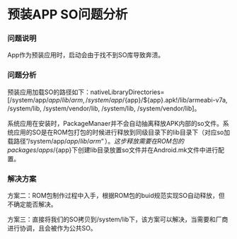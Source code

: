 预装APP SO问题分析
==================

### 问题说明
App作为预装应用时，启动会由于找不到SO库导致奔溃。


### 问题分析
预装应用加载SO的路径如下：nativeLibraryDirectories=[/system/app/${app}/lib/arm, /system/app/${app}/${app}.apk!/lib/armeabi-v7a, /system/lib, /system/vendor/lib, /system/lib, /system/vendor/lib]。

系统应用在安装时，PackageManaer并不会自动抽离释放APK内部的so文件。系统应用的SO是在ROM包打包的时候进行释放到同级目录下的lib目录下（对应so加载路径”/system/app/${app}/lib/arm“）。这步释放需要在ROM包的packages/apps/${app}下创建lib目录放置so文件并在Android.mk文件中进行配置。


### 解决方案



方案二：ROM包制作过程中入手，根据ROM包的buid规范实现SO自动释放，但不确定能否解决。

方案三：直接将我们的SO拷贝到/system/lib下，该方案可以解决，当需要和厂商进行协调，且会被作为公共SO。